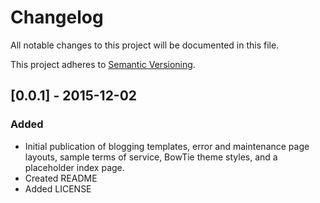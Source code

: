 # Changelog

All notable changes to this project will be documented in this file.

This project adheres to [Semantic Versioning](http://semver.org/).

## [0.0.1] - 2015-12-02
### Added
- Initial publication of blogging templates, error and maintenance page layouts, sample terms of service, BowTie theme styles, and a placeholder index page.
- Created README
- Added LICENSE
